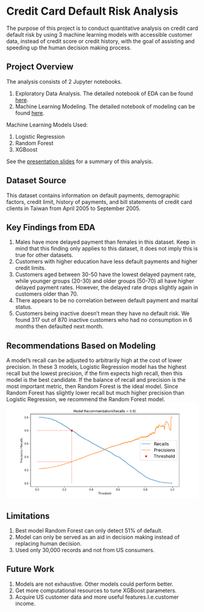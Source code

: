 # Credit Card Default Risk Analysis 
The purpose of this project is to conduct quantitative analysis on credit card default risk by using 3 machine learning models with accessible customer data, instead of credit score or credit history, with the goal of assisting and speeding up the human decision making process.

## Project Overview<br>
The analysis consists of 2 Jupyter notebooks.
1. Exploratory Data Analysis. The detailed notebook of EDA can be found <a href="https://github.com/teresanan/credit-card-default-prediction/blob/master/EDA/credit_card_default_analysis_part1_EDA.ipynb">here</a>.
2. Machine Learning Modeling. The detailed notebook of modeling can be found <a href="https://github.com/teresanan/credit-card-default-prediction/blob/master/Modeling/credit_card_default_part2_modeling.ipynb">here</a>.

Machine Learning Models Used: 
1. Logistic Regression
2. Random Forest
3. XGBoost

See the <a href="https://github.com/teresanan/credit-card-default-prediction/blob/master/Presentation_Slides.pdf">presentation slides</a> for a summary of this analysis.

## Dataset Source<br>
This dataset contains information on default payments, demographic factors, credit limit, history of payments, and bill statements of credit card clients in Taiwan from April 2005 to September 2005.

## Key Findings from EDA
1. Males have more delayed payment than females in this dataset. Keep in mind that this finding only applies to this dataset, it does not imply this is true for other datasets.
2. Customers with higher education have less default payments and higher credit limits.
3. Customers aged between 30-50 have the lowest delayed payment rate, while younger groups (20-30) and older groups (50-70) all have higher delayed payment rates. However, the delayed rate drops slightly again in customers older than 70.
4. There appears to be no correlation between default payment and marital status.
5. Customers being inactive doesn’t mean they have no default risk. We found 317 out of 870 inactive customers who had no consumption in 6 months then defaulted next month.

## Recommendations Based on Modeling
A model’s recall can be adjusted to arbitrarily high at the cost of lower precision. In these 3 models, Logistic Regression model has the highest recall but the lowest precision, if the firm expects high recall, then this model is the best candidate. If the balance of recall and precision is the most important metric, then Random Forest is the ideal model. Since Random Forest has slightly lower recall but much higher precision than Logistic Regression, we recommend the Random Forest model. 
![](Figures/recommended_recall.png)

## Limitations
1. Best model Random Forest can only detect 51% of default. 
2. Model can only be served as an aid in decision making instead of replacing human decision.
3. Used only 30,000 records and not from US consumers.

## Future Work
1. Models are not exhaustive. Other models could perform better.
2. Get more computational resources to tune XGBoost parameters.
3. Acquire US customer data and more useful features.I.e.customer income.

